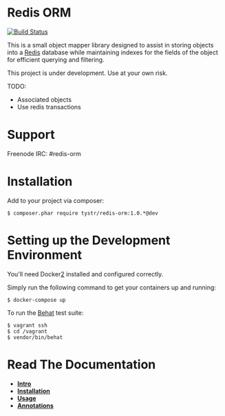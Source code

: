 Redis ORM
=========
[![Build Status](https://travis-ci.org/tystr/redis-orm.svg?branch=master)](https://travis-ci.org/tystr/redis-orm)

This is a small object mapper library designed to assist in storing objects into a [Redis][1] database
while maintaining indexes for the fields of the object for efficient querying and filtering.

This project is under development. Use at your own risk.

TODO: 

 - Associated objects
 - Use redis transactions

Support
=======

Freenode IRC: #redis-orm

Installation
============
Add to your project via composer:

    $ composer.phar require tystr/redis-orm:1.0.*@dev

Setting up the Development Environment
======================================
You'll need Docker[2] installed and configured correctly.

Simply run the following command to get your containers up and running:

    $ docker-compose up

To run the [Behat][3] test suite:

    $ vagrant ssh
    $ cd /vagrant
    $ vendor/bin/behat

Read The Documentation
======================
* **[Intro](doc/00-intro.md)**
* **[Installation](doc/01-installation.md)**
* **[Usage](doc/02-usage.md)**
* **[Annotations](doc/03-annotations.md)**

[1]: http://redis.io/
[2]: https://www.docker.com/
[3]: http://docs.behat.org/en/v3.0/